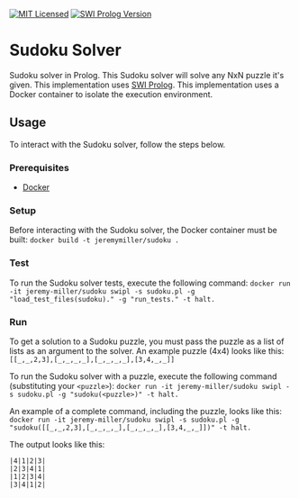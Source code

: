[![MIT Licensed](https://img.shields.io/badge/license-MIT-blue.svg)](https://raw.githubusercontent.com/hyperium/hyper/master/LICENSE)
[![SWI Prolog Version](https://img.shields.io/badge/SWI%20Prolog-7.5.6-blue.svg)]()

# Sudoku Solver
Sudoku solver in Prolog.  This Sudoku solver will solve any NxN puzzle it's given.  This implementation uses [SWI Prolog](http://www.swi-prolog.org/).
This implementation uses a Docker container to isolate the execution environment.

## Usage
To interact with the Sudoku solver, follow the steps below.

### Prerequisites
- [Docker](https://docs.docker.com/engine/installation/)

### Setup
Before interacting with the Sudoku solver, the Docker container must be built: ```docker build -t jeremymiller/sudoku .```

### Test
To run the Sudoku solver tests, execute the following command: ```docker run -it jeremy-miller/sudoku swipl -s sudoku.pl -g "load_test_files(sudoku)." -g "run_tests." -t halt.```

### Run
To get a solution to a Sudoku puzzle, you must pass the puzzle as a list of lists as an argument to the solver.  An example puzzle (4x4) looks like this: ```[[_,_,2,3],[_,_,_,_],[_,_,_,_],[3,4,_,_]]```

To run the Sudoku solver with a puzzle, execute the following command (substituting your ```<puzzle>```): ```docker run -it jeremy-miller/sudoku swipl -s sudoku.pl -g "sudoku(<puzzle>)" -t halt.```

An example of a complete command, including the puzzle, looks like this: ```docker run -it jeremy-miller/sudoku swipl -s sudoku.pl -g "sudoku([[_,_,2,3],[_,_,_,_],[_,_,_,_],[3,4,_,_]])" -t halt.```

The output looks like this:
```
|4|1|2|3|
|2|3|4|1|
|1|2|3|4|
|3|4|1|2|
```
